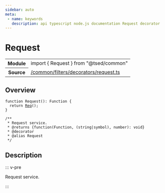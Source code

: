 ```yaml
---
sidebar: auto
meta:
 - name: keywords
   description: api typescript node.js documentation Request decorator
---
```

# Request <Badge text="Decorator" type="decorator"/>
<!-- Summary -->
<section class="symbol-info"><table class="is-full-width"><tbody><tr><th>Module</th><td><div class="lang-typescript"><span class="token keyword">import</span> { Request }&nbsp;<span class="token keyword">from</span>&nbsp;<span class="token string">"@tsed/common"</span></div></td></tr><tr><th>Source</th><td><a href="https://github.com/Romakita/ts-express-decorators/blob/v4.30.2/src//common/filters/decorators/request.ts#L0-L0">/common/filters/decorators/request.ts</a></td></tr></tbody></table></section>

<!-- Overview -->
## Overview


<pre><code class="typescript-lang ">function <span class="token function">Request</span><span class="token punctuation">(</span><span class="token punctuation">)</span><span class="token punctuation">:</span> Function <span class="token punctuation">{</span>
  return <span class="token function"><a href="/api/common/filters/decorators/Req.html"><span class="token">Req</span></a></span><span class="token punctuation">(</span><span class="token punctuation">)</span><span class="token punctuation">;</span>
<span class="token punctuation">}</span>

/**
 * Request service.
 * @returns <span class="token punctuation">{</span><span class="token function">function</span><span class="token punctuation">(</span>Function<span class="token punctuation">,</span> <span class="token punctuation">(</span><span class="token keyword">string</span>|symbol<span class="token punctuation">)</span><span class="token punctuation">,</span> <span class="token keyword">number</span><span class="token punctuation">)</span><span class="token punctuation">:</span> <span class="token keyword">void</span><span class="token punctuation">}</span>
 * @decorator
 * @alias Request
 */</code></pre>



<!-- Description -->
## Description

::: v-pre

Request service.

:::